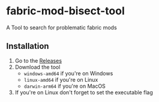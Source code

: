 # fabric-mod-bisect-tool
A Tool to search for problematic fabric mods

## Installation

1. Go to the [Releases](https://github.com/Qendolin/fabric-mod-bisect-tool/releases)
2. Download the tool
    - `windows-amd64` if you're on Windows
    - `linux-amd64` if you're on Linux
    - `darwin-arm64` if you're on MacOS
3. If you're on Linux don't forget to set the executable flag

